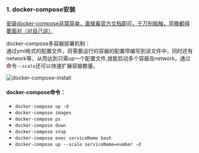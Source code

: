 ### 1. docker-compose安装  

[安装docker-compose非常简单，直接看官方文档即可，千万别抵触，早晚都得要面对（对自己说）](https://docs.docker.com/compose/install/#install-compose)  

docker-compose多容器部署机制：  
通过yml格式的配置文件，将需要运行的容器的配置项编写到该文件中，同时还有network等，从而达到只需up一个配置文件,就能启动多个容器及network，通过命令`--scale`还可以快速扩展容器数量。  

![docker-compose-install](https://github.com/momokanni/docker/blob/master/piture/dataCompose-1.png)  

#### docker-compose命令：  

* `docker-compose up -d`  
* `docker-compose images`  
* `docker-compose ps`  
* `docker-compose down`  
* `docker-compose stop`  
* `docker-compose exec serviceName bash`  
* `docker-compose up --scale serviceName=number -d`  
